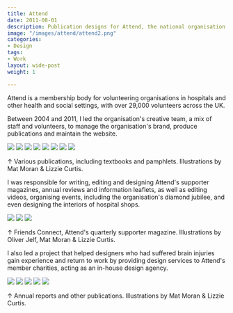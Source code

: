 ```yaml
---
title: Attend
date: 2011-08-01
description: Publication designs for Attend, the national organisation for hospital and community volunteers.
image: "/images/attend/attend2.png"
categories: 
- Design
tags:
- Work
layout: wide-post
weight: 1

---
```

<div class="content-col">

Attend is a membership body for volunteering organisations in hospitals and other health and social settings, with over 29,000 volunteers across the UK.

Between 2004 and 2011, I led the organisation's creative team, a mix of staff and volunteers, to manage the organisation's brand, produce publications and maintain the website.

</div>

<div class="grid grid-cols-4 gap-6 wide-col">
<img src="https://res.cloudinary.com/dhcgic4ld/image/upload/v1706905184/work/wb-1.jpg" class="w-full">
<img src="https://res.cloudinary.com/dhcgic4ld/image/upload/v1706905184/work/wb-2.jpg" class="w-full">
<img src="https://res.cloudinary.com/dhcgic4ld/image/upload/v1706905184/work/wb-3.jpg" class="w-full">
<img src="https://res.cloudinary.com/dhcgic4ld/image/upload/v1706905184/work/wb-4.jpg" class="w-full">
<img src="https://res.cloudinary.com/dhcgic4ld/image/upload/v1706905184/work/leaflet-1.jpg" class="w-full">
<img src="https://res.cloudinary.com/dhcgic4ld/image/upload/v1706905184/work/leaflet-2.jpg" class="w-full">
<img src="https://res.cloudinary.com/dhcgic4ld/image/upload/v1706905184/work/leaflet-3.jpg" class="w-full">
<img src="https://res.cloudinary.com/dhcgic4ld/image/upload/v1706905184/work/leaflet-4.jpg" class="w-full">
<p class="caption col-span-4">↑ Various publications, including textbooks and pamphlets. Illustrations by Mat Moran & Lizzie Curtis.</p>
</div>

<div class="content-col">

I was responsible for writing, editing and designing Attend's supporter magazines, annual reviews and information leaflets, as well as editing videos, organising events, including the organisation's diamond jubilee, and even designing the interiors of hospital shops.

</div>

<div class="grid grid-cols-3 gap-6 wide-col">
<img src="https://res.cloudinary.com/dhcgic4ld/image/upload/v1706905184/work/fc-1.jpg" class="w-full">
<img src="https://res.cloudinary.com/dhcgic4ld/image/upload/v1706905184/work/fc-2.jpg" class="w-full">
<img src="https://res.cloudinary.com/dhcgic4ld/image/upload/v1706905184/work/fc-3.jpg" class="w-full">
<p class="caption col-span-3">↑ Friends Connect, Attend's quarterly supporter magazine. Illustrations by Oliver Jelf, Mat Moran & Lizzie Curtis.</p>
</div>

<div class="content-col">

I also led a project that helped designers who had suffered brain injuries gain experience and return to work by providing design services to Attend's member charities, acting as an in-house design agency.

</div>

<div class="grid grid-cols-3 gap-6 wide-col mb-12">
<img src="https://res.cloudinary.com/dhcgic4ld/image/upload/v1706905184/work/pub-1.jpg" class="w-full">
<img src="https://res.cloudinary.com/dhcgic4ld/image/upload/v1706905184/work/pub-2.jpg" class="w-full col-span-2">
<img src="https://res.cloudinary.com/dhcgic4ld/image/upload/v1706905184/work/pub-3.jpg" class="w-full">
<img src="https://res.cloudinary.com/dhcgic4ld/image/upload/v1706905184/work/pub-4.jpg" class="w-full">
<img src="https://res.cloudinary.com/dhcgic4ld/image/upload/v1706905184/work/pub-5.jpg" class="w-full">

<p class="caption col-span-3">↑ Annual reports and other publications. Illustrations by Mat Moran & Lizzie Curtis.</p>
</div>


